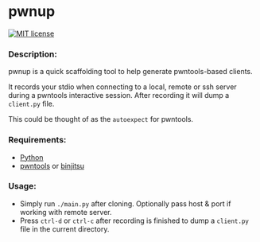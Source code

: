 # pwnup

[![MIT license](http://img.shields.io/badge/license-MIT-brightgreen.svg)](http://opensource.org/licenses/MIT)

### Description:
pwnup is a quick scaffolding tool to help generate pwntools-based clients.

It records your stdio when connecting to a local, remote or ssh server during a pwntools interactive session.  After recording it will dump a `client.py` file.

This could be thought of as the `autoexpect` for pwntools.

### Requirements:
- [Python](https://www.python.org/)
- [pwntools](https://github.com/Gallopsled/pwntools) or [binjitsu](https://github.com/binjitsu/binjitsu)

### Usage:
- Simply run `./main.py` after cloning.  Optionally pass host & port if working with remote server.
- Press `ctrl-d` or `ctrl-c` after recording is finished to dump a `client.py` file in the current directory.

